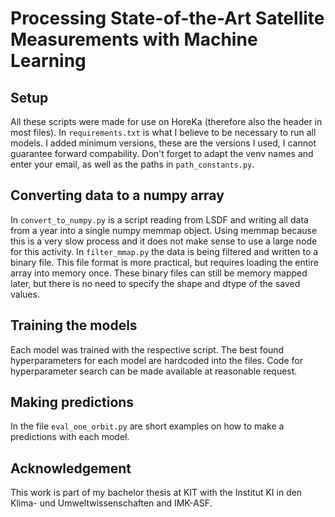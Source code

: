 # Processing State-of-the-Art Satellite Measurements with Machine Learning
## Setup
All these scripts were made for use on HoreKa (therefore also the header in most files). In ``requirements.txt`` is what I believe to be necessary to run all models. I added minimum versions, these are the versions I used, I cannot guarantee forward compability. Don't forget to adapt the venv names and enter your email, as well as the paths in ``path_constants.py``.

## Converting data to a numpy array
In ``convert_to_numpy.py`` is a script reading from LSDF and writing all data from a year into a single numpy memmap object. Using memmap because this is a very slow process and it does not make sense to use a large node for this activity. In ``filter_mmap.py`` the data is being filtered and written to a binary file. This file format is more practical, but requires loading the entire array into memory once. These binary files can still be memory mapped later, but there is no need to specify the shape and dtype of the saved values.

## Training the models
Each model was trained with the respective script. The best found hyperparameters for each model are hardcoded into the files. Code for hyperparameter search can be made available at reasonable request.

## Making predictions
In the file ``eval_one_orbit.py`` are short examples on how to make a predictions with each model.

## Acknowledgement
This work is part of my bachelor thesis at KIT with the Institut KI in den Klima- und Umweltwissenschaften and IMK-ASF.
